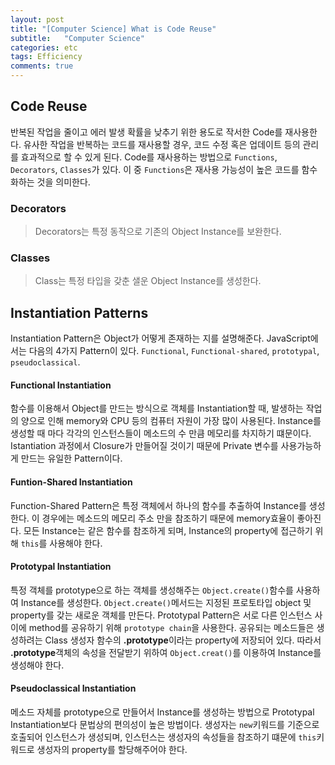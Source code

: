 ```yaml
---
layout: post
title: "[Computer Science] What is Code Reuse"
subtitle:   "Computer Science"
categories: etc
tags: Efficiency
comments: true
---
```


## Code Reuse

반복된 작업을 줄이고 에러 발생 확률을 낮추기 위한 용도로 작서한 Code를 재사용한다. 유사한 작업을 반복하는 코드를 재사용할 경우, 코드 수정 혹은 업데이트 등의 관리를 효과적으로 할 수 있게 된다.
Code를 재사용하는 방법으로 `Functions`, `Decorators`, `Classes`가 있다. 이 중 `Functions`은 재사용 가능성이 높은 코드를 함수화하는 것을 의미한다.

### Decorators

> Decorators는 특정 동작으로 기존의 Object Instance를 보완한다.

### Classes

> Class는 특정 타입을 갖춘 샐운 Object Instance를 생성한다.


## Instantiation Patterns

Instantiation Pattern은 Object가 어떻게 존재하는 지를 설명해준다. JavaScript에서는 다음의 4가지 Pattern이 있다.
`Functional`, `Functional-shared`, `prototypal`, `pseudoclassical`.

#### Functional Instantiation

함수를 이용해서 Object를 만드는 방식으로 객체를 Instantiation할 때, 발생하는 작업의 양으로 인해 memory와 CPU 등의 컴퓨터 자원이 가장 많이 사용된다. Instance를 생성할 때 마다 각각의 인스턴스들이 메소드의 수 만큼 메모리를 차지하기 떄문이다.
Istantiation 과정에서 Closure가 만들어질 것이기 때문에 Private 변수를 사용가능하게 만드는 유일한 Pattern이다. 

#### Funtion-Shared Instantiation

Function-Shared Pattern은 특정 객체에서 하나의 함수를 추출하여 Instance를 생성한다. 이 경우에는 메소드의 메모리 주소 만을 참조하기 때문에 memory효율이 좋아진다. 
모든 Instance는 같은 함수를 참조하게 되며, Instance의 property에 접근하기 위해 `this`를 사용해야 한다.

#### Prototypal Instantiation

특정 객체를 prototype으로 하는 객체를 생성해주는 `Object.create()`함수를 사용하여 Instance를 생성한다. 
`Object.create()`메서드는 지정된 프로토타입 object 및 property를 갖는 새로운 객체를 만든다. 
Prototypal Pattern은 서로 다른 인스턴스 사이에 method를 공유하기 위해 `prototype chain`을 사용한다. 공유되는 메소드들은 생성하려는 Class 생성자 함수의 **.prototype**이라는 property에 저장되어 있다. 따라서 **.prototype**객체의 속성을 전달받기 위하여 `Object.creat()`를 이용하여 Instance를 생성해야 한다. 

#### Pseudoclassical Instantiation

메소드 자체를 prototype으로 만들어서 Instance를 생성하는 방법으로 Prototypal Instantiation보다 문법상의 편의성이 높은 방법이다.
생성자는 `new`키워드를 기준으로 호출되어 인스턴스가 생성되며, 인스턴스는 생성자의 속성들을 참조하기 떄문에 `this`키워드로 생성자의 property를 할당해주어야 한다.